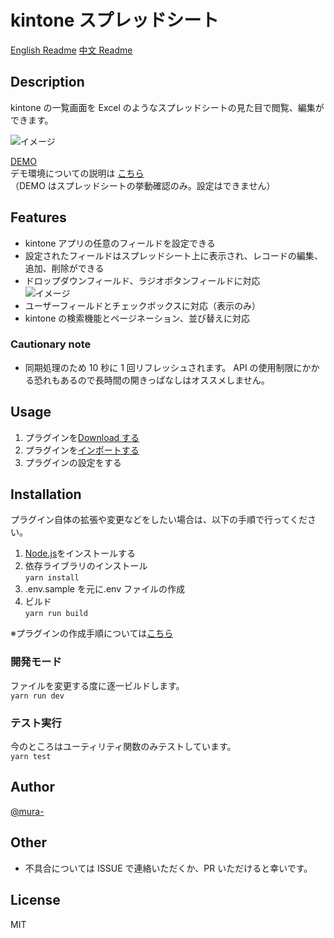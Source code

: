 # kintone スプレッドシート

[English Readme](https://github.com/mura-/kintone-spreadsheet/README-en.md)
[中文 Readme](https://github.com/mura-/kintone-spreadsheet/README-zh.md)

## Description

kintone の一覧画面を Excel のようなスプレッドシートの見た目で閲覧、編集ができます。

![イメージ](https://raw.githubusercontent.com/mura-/kintone-spreadsheet-no-longer-maintained/master/image.gif)

[DEMO](https://dev-demo.cybozu.com/k/39/)  
デモ環境についての説明は [こちら](https://cybozudev.zendesk.com/hc/ja/articles/208217653)  
（DEMO はスプレッドシートの挙動確認のみ。設定はできません）

## Features

- kintone アプリの任意のフィールドを設定できる
- 設定されたフィールドはスプレッドシート上に表示され、レコードの編集、追加、削除ができる
- ドロップダウンフィールド、ラジオボタンフィールドに対応  
  ![イメージ](https://raw.githubusercontent.com/mura-/kintone-spreadsheet-no-longer-maintained/master/dropdown.gif)
- ユーザーフィールドとチェックボックスに対応（表示のみ）
- kintone の検索機能とページネーション、並び替えに対応

### Cautionary note

- 同期処理のため 10 秒に 1 回リフレッシュされます。
  API の使用制限にかかる恐れもあるので長時間の開きっぱなしはオススメしません。

## Usage

1. プラグインを[Download する](https://github.com/mura-/kintone-spreadsheet/releases/)
1. プラグインを[インポートする](https://help.cybozu.com/ja/k/admin/plugin.html)
1. プラグインの設定をする

## Installation

プラグイン自体の拡張や変更などをしたい場合は、以下の手順で行ってください。

1. [Node.js](https://nodejs.org/en/)をインストールする
1. 依存ライブラリのインストール  
   `yarn install`
1. .env.sample を元に.env ファイルの作成
1. ビルド  
   `yarn run build`

※プラグインの作成手順については[こちら](https://cybozudev.zendesk.com/hc/ja/articles/203455680-kintone-%E3%83%97%E3%83%A9%E3%82%B0%E3%82%A4%E3%83%B3%E9%96%8B%E7%99%BA%E6%89%8B%E9%A0%86)

### 開発モード

ファイルを変更する度に逐一ビルドします。  
`yarn run dev`

### テスト実行

今のところはユーティリティ関数のみテストしています。  
`yarn test`

## Author

[@mura-](https://www.facebook.com/kazuki.murahama)

## Other

- 不具合については ISSUE で連絡いただくか、PR いただけると幸いです。

## License

MIT
